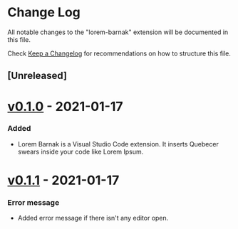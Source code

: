 # Change Log

All notable changes to the "lorem-barnak" extension will be documented in this file.

Check [Keep a Changelog](http://keepachangelog.com/) for recommendations on how to structure this file.

## [Unreleased]

# [v0.1.0] - 2021-01-17
### Added

- Lorem Barnak is a Visual Studio Code extension. It inserts Quebecer swears inside your code like Lorem Ipsum.

# [v0.1.1] - 2021-01-17
### Error message

- Added error message if there isn't any editor open.

[v0.1.0]: https://github.com/hecht-a/vscode-lorem-barnak/releases/tag/0.1.0
[v0.1.1]: https://github.com/hecht-a/vscode-lorem-barnak/releases/tag/0.1.1